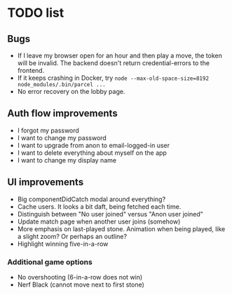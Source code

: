 # TODO list

## Bugs

- If I leave my browser open for an hour and then play a move, the token will be invalid. The backend doesn't return credential-errors to the frontend.
- If it keeps crashing in Docker, try `node --max-old-space-size=8192 node_modules/.bin/parcel ...`
- No error recovery on the lobby page.

## Auth flow improvements

- I forgot my password
- I want to change my password
- I want to upgrade from anon to email-logged-in user
- I want to delete everything about myself on the app
- I want to change my display name

## UI improvements

- Big componentDidCatch modal around everything?
- Cache users. It looks a bit daft, being fetched each time.
- Distinguish between "No user joined" versus "Anon user joined"
- Update match page when another user joins (somehow)
- More emphasis on last-played stone. Animation when being played, like a slight zoom? Or perhaps an outline?
- Highlight winning five-in-a-row

### Additional game options

- No overshooting (6-in-a-row does not win)
- Nerf Black (cannot move next to first stone)
